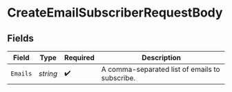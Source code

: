 # CreateEmailSubscriberRequestBody


## Fields

| Field                                          | Type                                           | Required                                       | Description                                    |
| ---------------------------------------------- | ---------------------------------------------- | ---------------------------------------------- | ---------------------------------------------- |
| `Emails`                                       | *string*                                       | :heavy_check_mark:                             | A comma-separated list of emails to subscribe. |